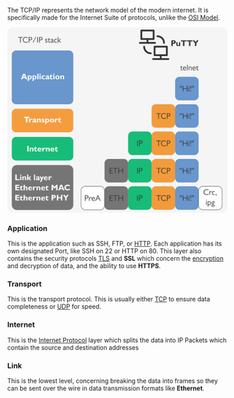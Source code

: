 

The TCP/IP represents the network model of the modern internet. It is specifically made for the Internet Suite of protocols, unlike the [OSI Model](OSI%20Model.md).

![](../Attachments/Pasted%20image%2020220416152501.png)

### Application
This is the application such as SSH, FTP, or [HTTP](HTTP.md). Each application has its own designated Port, like SSH on 22 or HTTP on 80. This layer also contains the security protocols [TLS](Security/TLS.md) and **SSL** which concern the [encryption](Security/Public-Key%20Cryptography.md) and decryption of data, and the ability to use **HTTPS**.


### Transport
This is the transport protocol. This is usually either [TCP](TCP.md) to ensure data completeness or [UDP](UDP.md) for speed. 


### Internet
This is the [Internet Protocol](IP.md) layer which splits the data into IP Packets which contain the source and destination addresses


### Link
This is the lowest level, concerning breaking the data into frames so they can be sent over the wire in data transmission formats like **Ethernet**.